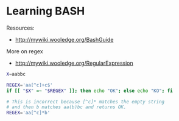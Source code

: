 # Learning BASH

Resources:
- http://mywiki.wooledge.org/BashGuide

More on regex
- http://mywiki.wooledge.org/RegularExpression

```sh
X=aabbc

REGEX='aa[^c]+c$'
if [[ "$X" =~ "$REGEX" ]]; then echo "OK"; else echo "KO"; fi

# This is incorrect because [^c]* matches the empty string 
# and then b matches aa(b)bc and returns OK.
REGEX='aa[^c]*b'
```
